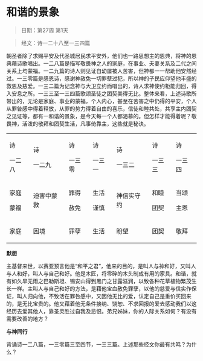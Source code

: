 # 和谐的景象 

> 日期：第27周 第1天

> 经文：诗一二十八至一三四篇

朝圣者除了求赐平安及代圣城居民求平安外，他们也一路思想主的恩典，将神的恩典藉诗歌唱出。一二八篇是描写敬畏神之人的家庭，在事业、夫妻关系及二代之间关系上均蒙福。一二九篇的诗人则见证自幼屡被人苦害，但神都一一帮助他安然经过。一三零篇是感恩诗，感谢神赦免一切罪孽过犯，所以神的子民应仰望他丰盛的救恩及慈爱。一三二篇为记念神与大卫立约而唱出的，诗人求神使约柜能归回，得入安息之所。一三三至一三四篇歌颂圣徒之团契美得无比。整体来看，上述诗歌所带出的，无论是家庭、事业的蒙福，个人内心，甚至在苦害之中仍得的平安，个人从罪咎感中得着释放，从罪的势力得着自由的喜乐，信徒和睦共处，共享主内团契之见证等，都有一和谐的景象，是今天每一个人都渴慕的。但怎样才能得着呢？敬畏神，活泼的敬拜和团契生活，凡事倚靠主，这些就是秘诀。

<table>
 <tbody>
  <tr>
   <td><p>诗</p><p>一二八</p></td>
   <td><p>诗</p><p>一二九</p></td>
   <td><p>诗</p><p>一三零</p></td>
   <td><p>诗</p><p>一三一</p></td>
   <td><p>诗</p><p>一三二</p></td>
   <td><p>诗</p><p>一三三</p></td>
   <td><p>诗</p><p>一三四</p></td>
  </tr>
  <tr>
   <td><p>家庭</p><p>蒙福</p></td>
   <td><p>迫害中蒙救</p></td>
   <td><p>罪得</p><p>赦免</p></td>
   <td><p>生活</p><p>谨慎</p></td>
   <td><p>神信实守约</p></td>
   <td><p>和睦</p><p>团契</p></td>
   <td><p>当颂</p><p>主恩</p></td>
  </tr>
  <tr>
   <td><p>家庭</p></td>
   <td><p>困境</p></td>
   <td><p>罪孽</p></td>
   <td><p>生活</p></td>
   <td><p>盼望</p></td>
   <td><p>团契</p></td>
   <td><p>敬拜</p></td>
  </tr>
 </tbody>
</table>

**默想**

主基督来世，以赛亚预言他是“和平之君”，他来的目的，是叫人与神和好，又叫人与人和好，叫人与自己和好。他是木匠，将零碎的木头制成有用的家具。和谐，就有如久旱无雨之巴勒斯坦、锡安山得到黑门之甘露滋润，以致各种花草植物繁茂生长一样。主叫人与自己和好的方法，是藉他宝血赦免罪孽，以他的慈爱与信实作保证，叫人归向他，不致活在罪咎感中，又因他无比的爱，认定自己是重价买回来的，是无比宝贵的。他又藉着他无条件接纳、饶恕、不求回报的爱去感动我们以这经历去爱其他人，靠圣灵胜过自我及忌恨。弟兄姊妹，你的人际关系如何？有没有需要改善的地方？

**与神同行**

背诵诗一二八篇，一三零篇三至四节，一三三篇。上述那些经文你最有共鸣？为什么？

